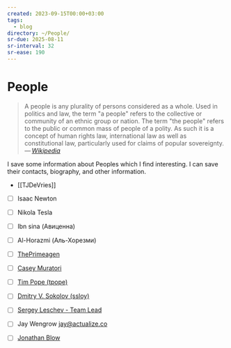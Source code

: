 ```yaml
---
created: 2023-09-15T00:00+03:00
tags:
  - blog
directory: ~/People/
sr-due: 2025-08-11
sr-interval: 32
sr-ease: 190
---
```


# People

> A people is any plurality of persons considered as a whole. Used in politics
> and law, the term "a people" refers to the collective or community of an
> ethnic group or nation. The term "the people" refers to the public or common
> mass of people of a polity. As such it is a concept of human rights law,
> international law as well as constitutional law, particularly used for claims
> of popular sovereignty.\
> — <cite>[Wikipedia](https://en.wikipedia.org/wiki/People)</cite>

I save some information about Peoples which I find interesting. I can save their
contacts, biography, and other information.

- [[TJDeVries]]

- [ ] Isaac Newton
- [ ] Nikola Tesla
- [ ] Ibn sina (Авиценна)
- [ ] Al-Horazmi (Аль-Хорезми)

- [ ] [ThePrimeagen](https://www.twitch.tv/theprimeagen/about)
- [ ] [Casey Muratori](https://caseymuratori.com/)
- [ ] [Tim Pope (tpope)](https://github.com/tpope)
- [ ] [Dmitry V. Sokolov (ssloy)](https://github.com/ssloy)
- [ ] [Sergey Leschev - Team Lead](https://sergeyleschev.github.io/)
- [ ] Jay Wengrow jay@actualize.co
- [ ] [Jonathan Blow](https://en.wikipedia.org/wiki/Jonathan_Blow)
